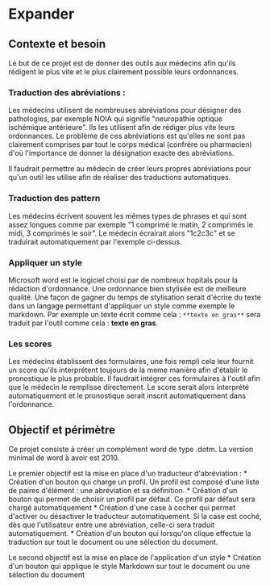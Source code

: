 # Expander

## Contexte et besoin

Le but de ce projet est de donner des outils aux médecins afin qu'ils rédigent le plus vite et le plus clairement possible leurs ordonnances.

### Traduction des abréviations :
Les médecins utilisent de nombreuses abréviations pour désigner des pathologies, par exemple NOIA qui signifie "neuropathie optique ischémique antérieure".
Ils les utilisent afin de rédiger plus vite leurs ordonnances.
Le problème de ces abréviations est qu'elles ne sont pas clairement comprises par tout le corps médical (confrère ou pharmacien) d'où l'importance de donner la désignation exacte des abréviations.

Il faudrait permettre au médecin de créer leurs propres abréviations pour qu'un outil les utilise afin de réaliser des traductions automatiques.

### Traduction des pattern

Les médecins écrivent souvent les mêmes types de phrases et qui sont assez longues comme par exemple "1 comprimé le matin, 2 comprimés le midi, 3 comprimés le soir".
Le médecin écrairait alors "1c2c3c" et se traduirait automatiquement par l'exemple ci-dessus.

### Appliquer un style

Microsoft word est le logiciel choisi par de nombreux hopitals pour la rédaction d'ordonnance.
Une ordonnance bien stylisée est de meilleure qualité.
Une façon de gagner du temps de stylisation serait d'écrire du texte dans un langage permettant d'appliquer un style comme exemple le markdown.
Par exemple un texte écrit comme cela : ``**texte en gras**`` sera traduit par l'outil comme cela : **texte en gras**.

### Les scores

Les médecins établissent des formulaires, une fois rempli cela leur fournit un score qu'ils interprétent toujours de la meme manière afin d'établir le pronostique le plus probable.
Il faudrait intégrer ces formulaires à l'outil afin que le médecin le remplisse directement.
Le score serait alors interprété automatiquement et le pronostique serait inscrit automatiquement dans l'ordonnance.

## Objectif et périmètre
 
Ce projet consiste à créer un complément word de type .dotm.
La version minimal de word à avoir est 2010.

Le premier objectif est la mise en place d'un traducteur d'abréviation :
	* Création d'un bouton qui charge un profil. Un profil est composé d'une liste de paires d'élément : une abréviation et sa définition.
	* Création d'un bouton qui permet de choisir un profil par défaut. Ce profil par défaut sera chargé automatiquement
	* Création d'une case à cocher qui permet d'activer ou désactiver le traducteur automatiquement. Si la case est coché, dès que l'utilisateur entre une abréviation, celle-ci sera traduit automatiquement.
	* Création d'un bouton qui lorsqu'on clique effectue la traduction sur tout le document ou une sélection du document.
	
Le second objectif est la mise en place de l'application d'un style
	* Création d'un bouton qui applique le style Markdown sur tout le document ou une sélection du document